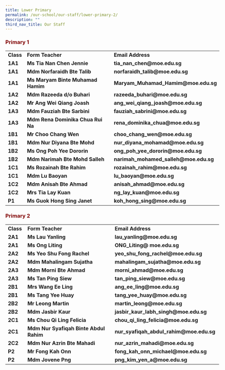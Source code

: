 ```yaml
---
title: Lower Primary
permalink: /our-school/our-staff/lower-primary-2/
description: ""
third_nav_title: Our Staff
---
```

<h3><strong><span style="color: #800000;">Primary 1</span></strong></h3>
<table style="width: 668px;" width="667">
<tbody>
<tr>
<td style="width: 40.8906px;"><strong>Class</strong></td>
<td style="width: 285.844px;"><strong>Form Teacher</strong></td>
<td style="width: 319.266px;"><strong>Email Address</strong></td>
</tr>
<tr>
<td style="width: 40.8906px;"><strong>1A1</strong></td>
<td style="width: 285.844px;"><strong>Ms Tia Nan Chen Jennie</strong></td>
<td style="width: 319.266px;"><strong>tia_nan_chen@moe.edu.sg</strong></td>
</tr>
<tr>
<td style="width: 40.8906px;"><strong>1A1</strong></td>
<td style="width: 285.844px;"><strong>Mdm Norfaraidh Bte Talib</strong></td>
<td style="width: 319.266px;"><strong>norfaraidh_talib@moe.edu.sg</strong></td>
</tr>
<tr>
<td style="width: 40.8906px;"><strong>1A1</strong></td>
<td style="width: 285.844px;"><strong>Ms Maryam Binte Muhamad Hamim</strong></td>
<td style="width: 319.266px;"><strong>Maryam_Muhamad_Hamim@moe.edu.sg</strong></td>
</tr>
<tr>
<td style="width: 40.8906px;"><strong>1A2</strong></td>
<td style="width: 285.844px;"><strong>Mdm Razeeda d/o Buhari</strong></td>
<td style="width: 319.266px;"><strong>razeeda_buhari@moe.edu.sg</strong></td>
</tr>
<tr>
<td style="width: 40.8906px;"><strong>1A2</strong></td>
<td style="width: 285.844px;"><strong>Mr Ang Wei Qiang Joash</strong></td>
<td style="width: 319.266px;"><strong>ang_wei_qiang_joash@moe.edu.sg</strong></td>
</tr>
<tr>
<td style="width: 40.8906px;"><strong>1A3</strong></td>
<td style="width: 285.844px;"><strong>Mdm Fauziah Bte Sarbini</strong></td>
<td style="width: 319.266px;"><strong>fauziah_sabrini@moe.edu.sg</strong></td>
</tr>
<tr>
<td style="width: 40.8906px;"><strong>1A3</strong></td>
<td style="width: 285.844px;"><strong>Mdm Rena Dominika Chua Rui Na</strong></td>
<td style="width: 319.266px;"><strong>rena_dominika_chua@moe.edu.sg</strong></td>
</tr>
<tr>
<td style="width: 40.8906px;"><strong>1B1</strong></td>
<td style="width: 285.844px;"><strong>Mr Choo Chang Wen</strong></td>
<td style="width: 319.266px;"><strong>choo_chang_wen@moe.edu.sg</strong></td>
</tr>
<tr>
<td style="width: 40.8906px;"><strong>1B1</strong></td>
<td style="width: 285.844px;"><strong>Mdm Nur Diyana Bte Mohd</strong></td>
<td style="width: 319.266px;"><strong>nur_diyana_mohamad@moe.edu.sg</strong></td>
</tr>
<tr>
<td style="width: 40.8906px;"><strong>1B2</strong></td>
<td style="width: 285.844px;"><strong>Ms Ong Poh Yee Dororin</strong></td>
<td style="width: 319.266px;"><strong>ong_poh_yee_dororin@moe.edu.sg</strong></td>
</tr>
<tr>
<td style="width: 40.8906px;"><strong>1B2</strong></td>
<td style="width: 285.844px;"><strong>Mdm Narimah Bte Mohd Salleh</strong></td>
<td style="width: 319.266px;"><strong>narimah_mohamed_salleh@moe.edu.sg</strong></td>
</tr>
<tr>
<td style="width: 40.8906px;"><strong>1C1</strong></td>
<td style="width: 285.844px;"><strong>Ms Rozainah Bte Rahim</strong></td>
<td style="width: 319.266px;"><strong>rozainah_rahim@moe.edu.sg</strong></td>
</tr>
<tr>
<td style="width: 40.8906px;"><strong>1C1</strong></td>
<td style="width: 285.844px;"><strong>Mdm Lu Baoyan</strong></td>
<td style="width: 319.266px;"><strong>lu_baoyan@moe.edu.sg</strong></td>
</tr>
<tr>
<td style="width: 40.8906px;"><strong>1C2</strong></td>
<td style="width: 285.844px;"><strong>Mdm Anisah Bte Ahmad</strong></td>
<td style="width: 319.266px;"><strong>anisah_ahmad@moe.edu.sg</strong></td>
</tr>
<tr>
<td style="width: 40.8906px;"><strong>1C2</strong></td>
<td style="width: 285.844px;"><strong>Mrs Tia Lay Kuan</strong></td>
<td style="width: 319.266px;"><strong>ng_lay_kuan@moe.edu.sg</strong></td>
</tr>
<tr>
<td style="width: 40.8906px;"><strong>P1</strong></td>
<td style="width: 285.844px;"><strong>Ms Guok Hong Sing Janet</strong></td>
<td style="width: 319.266px;"><strong>koh_hong_sing@moe.edu.sg</strong></td>
</tr>
</tbody>
</table>
<h3><strong><span style="color: #800000;">Primary 2</span></strong></h3>
<table style="width: 667px;" width="667">
<tbody>
<tr>
<td style="width: 45.1094px;"><strong>Class</strong></td>
<td style="width: 281.688px;"><strong>Form Teacher</strong></td>
<td style="width: 318.203px;"><strong>Email Address</strong></td>
</tr>
<tr>
<td style="width: 45.1094px;"><strong>2A1</strong></td>
<td style="width: 281.688px;"><strong>Ms Lau Yanling</strong></td>
<td style="width: 318.203px;"><strong>lau_yanling@moe.edu.sg</strong></td>
</tr>
<tr>
<td style="width: 45.1094px;"><strong>2A1</strong></td>
<td style="width: 281.688px;"><strong>Ms Ong Liting</strong></td>
<td style="width: 318.203px;"><strong>ONG_Liting@ moe.edu.sg</strong></td>
</tr>
<tr>
<td style="width: 45.1094px;"><strong>2A2</strong></td>
<td style="width: 281.688px;"><strong>Ms Yeo Shu Fong Rachel</strong></td>
<td style="width: 318.203px;"><strong>yeo_shu_fong_rachel@moe.edu.sg</strong></td>
</tr>
<tr>
<td style="width: 45.1094px;"><strong>2A2</strong></td>
<td style="width: 281.688px;"><strong>Mdm Mahalingam Sujatha</strong></td>
<td style="width: 318.203px;"><strong>mahalingam_sujatha@moe.edu.sg</strong></td>
</tr>
<tr>
<td style="width: 45.1094px;"><strong>2A3</strong></td>
<td style="width: 281.688px;"><strong>Mdm Morni Bte Ahmad</strong></td>
<td style="width: 318.203px;"><strong>morni_ahmad@moe.edu.sg</strong></td>
</tr>
<tr>
<td style="width: 45.1094px;"><strong>2A3</strong></td>
<td style="width: 281.688px;"><strong>Ms Tan Ping Siew</strong></td>
<td style="width: 318.203px;"><strong>tan_ping_siew@moe.edu.sg</strong></td>
</tr>
<tr>
<td style="width: 45.1094px;"><strong>2B1</strong></td>
<td style="width: 281.688px;"><strong>Mrs Wang Ee Ling</strong></td>
<td style="width: 318.203px;"><strong>ang_ee_ling@moe.edu.sg</strong></td>
</tr>
<tr>
<td style="width: 45.1094px;"><strong>2B1</strong></td>
<td style="width: 281.688px;"><strong>Ms Tang Yee Huay</strong></td>
<td style="width: 318.203px;"><strong>tang_yee_huay@moe.edu.sg</strong></td>
</tr>
<tr>
<td style="width: 45.1094px;"><strong>2B2</strong></td>
<td style="width: 281.688px;"><strong>Mr Leong Martin</strong></td>
<td style="width: 318.203px;"><strong>martin_leong@moe.edu.sg</strong></td>
</tr>
<tr>
<td style="width: 45.1094px;"><strong>2B2</strong></td>
<td style="width: 281.688px;"><strong>Mdm Jasbir Kaur</strong></td>
<td style="width: 318.203px;"><strong>jasbir_kaur_labh_singh@moe.edu.sg</strong></td>
</tr>
<tr>
<td style="width: 45.1094px;"><strong>2C1</strong></td>
<td style="width: 281.688px;"><strong>Ms Chou Qi Ling Felicia</strong></td>
<td style="width: 318.203px;"><strong>chou_qi_ling_felicia@moe.edu.sg</strong></td>
</tr>
<tr>
<td style="width: 45.1094px;"><strong>2C1</strong></td>
<td style="width: 281.688px;"><strong>Mdm Nur Syafiqah Binte Abdul Rahim</strong></td>
<td style="width: 318.203px;"><strong>nur_syafiqah_abdul_rahim@moe.edu.sg</strong></td>
</tr>
<tr>
<td style="width: 45.1094px;"><strong>2C2</strong></td>
<td style="width: 281.688px;"><strong>Mdm Nur Azrin Bte Mahadi</strong></td>
<td style="width: 318.203px;"><strong>nur_azrin_mahadi@moe.edu.sg</strong></td>
</tr>
<tr>
<td style="width: 45.1094px;"><strong>P2</strong></td>
<td style="width: 281.688px;"><strong>Mr Fong Kah Onn</strong></td>
<td style="width: 318.203px;"><strong>fong_kah_onn_michael@moe.edu.sg</strong></td>
</tr>
<tr>
<td style="width: 45.1094px;"><strong>P2</strong></td>
<td style="width: 281.688px;"><strong>Mdm Jovene Png</strong></td>
<td style="width: 318.203px;"><strong>png_kim_yen_a@moe.edu.sg</strong></td>
</tr>
</tbody>
</table>